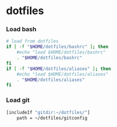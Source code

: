 # dotfiles


### Load bash 
```sh
# load from dotfiles
if [ -f "$HOME/dotfiles/bashrc" ]; then 
    #echo "load $HOME/dotfiles/bashrc"
    . "$HOME/dotfiles/bashrc"
fi
if [ -f "$HOME/dotfiles/aliases" ]; then 
    #echo "load $HOME/dotfiles/aliases"
    . "$HOME/dotfiles/aliases"
fi
```

### Load git
```sh
[includeIf "gitdir:~/dotfiles/"]
    path = ~/dotfiles/gitconfig
```